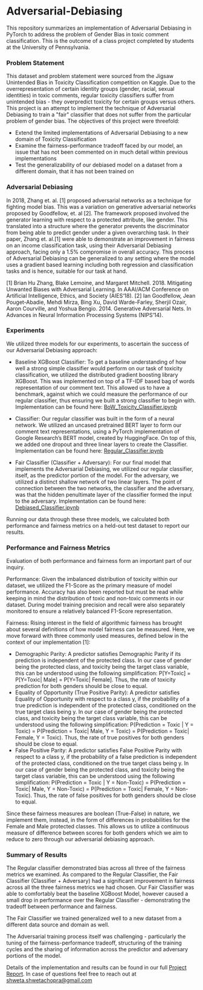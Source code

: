 # Adversarial-Debiasing

This repository summarizes an implementation of Adversarial Debiasing in PyTorch to address the problem of Gender Bias in toxic comment classification. This is the outcome of a class project completed by students at the University of Pennsylvania.

### Problem Statement

This dataset and problem statement were sourced from the Jigsaw Unintended Bias in Toxicity Classification competition on Kaggle. Due to the overrepresentation of certain identity groups (gender, racial, sexual identities) in toxic comments, regular toxicity classifiers suffer from unintended bias - they overpredict toxicity for certain groups versus others. This project is an attempt to implement the technique of Adversarial Debiasing to train a "fair" classifier that does not suffer from the particular problem of gender bias. The objectives of this project were threefold:
- Extend the limited implementations of Adversarial Debiasing to a new domain of Toxicity Classification
- Examine the fairness-performance tradeoff faced by our model, an issue that has not been commented on in much detail within previous implementations
- Test the generalizability of our debiased model on a dataset from a different domain, that it has not been trained on

### Adversarial Debiasing

In 2018, Zhang et. al. [1] proposed adversarial networks as a technique for fighting model bias. This was a variation on generative adversarial networks proposed by Goodfellow, et. al [2]. The framework proposed involved the generator learning with respect to a protected attribute, like gender. This translated into a structure where the generator prevents the discriminator from being able to predict gender under a given overarching task. In their paper, Zhang et. al.[1] were able to demonstrate an improvement in fairness on an income classification task, using their Adversarial Debiasing approach, facing only a 1.5% compromise in overall accuracy. This process of Adversarial Debiasing can be generalized to any setting where the model uses a gradient based learning including both regression and classification tasks and is hence, suitable for our task at hand.

[1] Brian Hu Zhang, Blake Lemoine, and Margaret Mitchell. 2018. Mitigating Unwanted Biases with Adversarial Learning. In AAAI/ACM Conference on Artificial Intelligence, Ethics, and Society (AIES‘18).
[2] Ian Goodfellow, Jean Pouget-Abadie, Mehdi Mirza, Bing Xu, David Warde-Farley, Sherjil Ozair, Aaron Courville, and Yoshua Bengio. 2014. Generative Adversarial Nets. In Advances in Neural Information Processing Systems (NIPS‘14).

### Experiments

We utilized three models for our experiments, to ascertain the success of our Adversarial Debiasing approach:

- Baseline XGBoost Classifier: To get a baseline understanding of how well a strong simple classifier would perform on our task of toxicity classification, we utilized the distributed gradient boosting library XGBoost. This was implemented on top of a TF-IDF based bag of words representation of our comment text. This allowed us to have a benchmark, against which we could measure the performance of our regular classifier, thus ensuring we built a strong classifier to begin with. Implementation can be found here: [BoW_Toxicity_Classifier.ipynb](https://github.com/choprashweta/Adversarial-Debiasing/blob/master/BoW_Toxicity_Classifier.ipynb)

- Classifier: Our regular classifier was built in the form of a neural network. We utilized an uncased pretrained BERT layer to form our comment text representations, using a PyTorch implementation of Google Research’s BERT model, created by HuggingFace. On top of this, we added one dropout and three linear layers to create the Classifier. Implementation can be found here: [Regular_Classifier.ipynb](https://github.com/choprashweta/Adversarial-Debiasing/blob/master/Regular_Classifier.ipynb)

- Fair Classifier (Classifier + Adversary): For our final model that implements the Adversarial Debiasing, we utilized our regular classifier, itself, as the predictor portion of the model. For the adversary, we utilized a distinct shallow network of two linear layers. The point of connection between the two networks, the classifier and the adversary, was that the hidden penultimate layer of the classifier formed the input to the adversary. Implementation can be found here: [Debiased_Classifier.ipynb](https://github.com/choprashweta/Adversarial-Debiasing/blob/master/Debiased_Classifier.ipynb)

Running our data through these three models, we calculated both performance and fairness metrics on a held-out test dataset to report our results.

### Performance and Fairness Metrics

Evaluation of both performance and fairness form an important part of our inquiry. 

Performance: Given the imbalanced distribution of toxicity within our dataset, we utilized the F1-Score as the primary measure of model performance. Accuracy has also been reported but must be read while keeping in mind the distribution of toxic and non-toxic comments in our dataset. During model training precision and recall were also separately monitored to ensure a relatively balanced F1-Score representation.

Fairness: Rising interest in the field of algorithmic fairness has brought about several definitions of how model fairness can be measured. Here, we move forward with three commonly used measures, defined below in the context of our implementation [1]:

- Demographic Parity: A predictor satisfies Demographic Parity if its prediction is independent of the protected class. In our case of gender being the protected class, and toxicity being the target class variable, this can be understood using the following simplification: P[Y=Toxic] = P[Y=Toxic| Male] = P[Y=Toxic| Female]. Thus, the rate of toxicity prediction for both genders should be close to equal.
- Equality of Opportunity (True Positive Parity): A predictor satisfies Equality of Opportunity with respect to a class y, if the probability of a true prediction is independent of the protected class, conditioned on the true target class being y. In our case of gender being the protected class, and toxicity being the target class variable, this can be understood using the following simplification: P(Prediction = Toxic | Y = Toxic) = P(Prediction = Toxic| Male, Y = Toxic) = P(Prediction = Toxic| Female, Y = Toxic). Thus, the rate of true positives for both genders should be close to equal.
- False Positive Parity: A predictor satisfies False Positive Parity with respect to a class y, if the probability of a false prediction is independent of the protected class, conditioned on the true target class being y. In our case of gender being the protected class, and toxicity being the target class variable, this can be understood using the following simplification: P(Prediction = Toxic | Y = Non-Toxic) = P(Prediction = Toxic| Male, Y = Non-Toxic) = P(Prediction = Toxic| Female, Y = Non-Toxic). Thus, the rate of false positives for both genders should be close to equal.

Since these fairness measures are boolean (True-False) in nature, we implement them, instead, in the form of differences in probabilities for the Female and Male protected classes. This allows us to utilize a continuous measure of difference between scores for both genders which we aim to reduce to zero through our adversarial debiasing approach.

### Summary of Results

The Regular classifier demonstrated bias across all three of the fairness metrics we examined. As compared to the Regular Classifier, the Fair Classifier (Classifier + Adversary) had a significant improvement in fairness across all the three fairness metrics we had chosen. Our Fair Classifier was able to comfortably beat the baseline XGBoost Model, however caused a small drop in performance over the Regular Classifier - demonstrating the tradeoff between performance and fairness.

The Fair Classifier we trained generalized well to a new dataset from a different data source and domain as well. 

The Adversarial training process itself was challenging - particularly the tuning of the fairness-performance tradeoff, structuring of the training cycles and the sharing of information across the predictor and adversary portions of the model.

Details of the implementation and results can be found in our full [Project Report](https://github.com/choprashweta/Adversarial-Debiasing/blob/master/CIS_519_Project_Report%20(4).pdf). In case of questions feel free to reach out at shweta.shwetachopra@gmail.com

